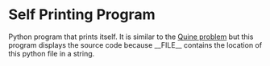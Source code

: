 # Self Printing Program

Python program that prints itself. It is similar to the [Quine problem](https://en.wikipedia.org/wiki/Quine_(computing)) but this program displays the source code because \_\_FILE\_\_ contains the location of this python file in a string.
